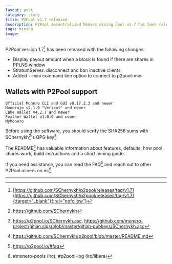 ```yaml
---
layout: post
category: story
title: P2Pool v1.7 released
description: P2Pool decentralized Monero mining pool v1.7 has been released.
tags: mining
image: 
---
```


*P2Pool* version 1.7[^1] has been released with the following changes:

  * Display payout amount when a block is found if there are shares in PPLNS window
  * StratumServer: disconnect and ban inactive clients
  * Added --mini command line option to connect to p2pool-mini

## Wallets with P2Pool support


    Official Monero CLI and GUI v0.17.2.3 and newer
    Monerujo v2.1.0 "Vertant" and newer
    Cake Wallet v4.2.7 and newer
    Feather Wallet v1.0.0 and newer
    MyMonero

Before using the software, you should verify the SHA256 sums with SChernykh[^2]'s GPG key[^3].

The README[^4] has valuable information about features, defaults, how pool shares work, build instructions and a short mining guide.

If you need assistance, you can read the FAQ[^5] and reach out to other P2Pool miners on irc[^6].

---

[^1]: [https://github.com/SChernykh/p2pool/releases/tag/v1.7](https://github.com/SChernykh/p2pool/releases/tag/v1.7){:target="_blank"}{:rel="nofollow"}
[^2]: https://github.com/SChernykh
[^3]: https://p2pool.io/SChernykh.asc, https://github.com/monero-project/gitian.sigs/blob/master/gitian-pubkeys/SChernykh.asc
[^4]: https://github.com/SChernykh/p2pool/blob/master/README.md
[^5]: https://p2pool.io/#faq
[^6]: #monero-pools (irc), #p2pool-log (irc/libera)
